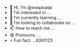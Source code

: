- 👋 Hi, I’m @waqasaqa
- 👀 I’m interested in ...
- 🌱 I’m currently learning ...
- 💞️ I’m looking to collaborate on ...
- 📫 How to reach me ...
- 😄 Pronouns: ...
- ⚡ Fun fact: ...6261123

<!---
waqasaqa/waqasaqa is a ✨ special ✨ repository because its `README.md` (this file) appears on your GitHub profile.lj
You can click the Preview link to take a look at your changes.
--->
